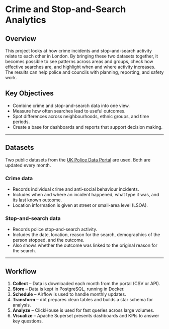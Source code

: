 # Crime and Stop-and-Search Analytics

## Overview
This project looks at how crime incidents and stop-and-search activity relate to each other in London. By bringing these two datasets together, it becomes possible to see patterns across areas and groups, check how effective searches are, and highlight when and where activity increases. The results can help police and councils with planning, reporting, and safety work.

## Key Objectives
- Combine crime and stop-and-search data into one view.  
- Measure how often searches lead to useful outcomes.  
- Spot differences across neighbourhoods, ethnic groups, and time periods.  
- Create a base for dashboards and reports that support decision making.  

---

## Datasets
Two public datasets from the [UK Police Data Portal](https://data.police.uk/data/) are used. Both are updated every month.

### Crime data
- Records individual crime and anti-social behaviour incidents.  
- Includes when and where an incident happened, what type it was, and its last known outcome.  
- Location information is given at street or small-area level (LSOA).  

### Stop-and-search data
- Records police stop-and-search activity.  
- Includes the date, location, reason for the search, demographics of the person stopped, and the outcome.  
- Also shows whether the outcome was linked to the original reason for the search.  

---

## Workflow
1. **Collect** – Data is downloaded each month from the portal (CSV or API).  
2. **Store** – Data is kept in PostgreSQL, running in Docker.  
3. **Schedule** – Airflow is used to handle monthly updates.  
4. **Transform** – dbt prepares clean tables and builds a star schema for analysis.  
5. **Analyze** – ClickHouse is used for fast queries across large volumes.  
6. **Visualize** – Apache Superset presents dashboards and KPIs to answer key questions.  

